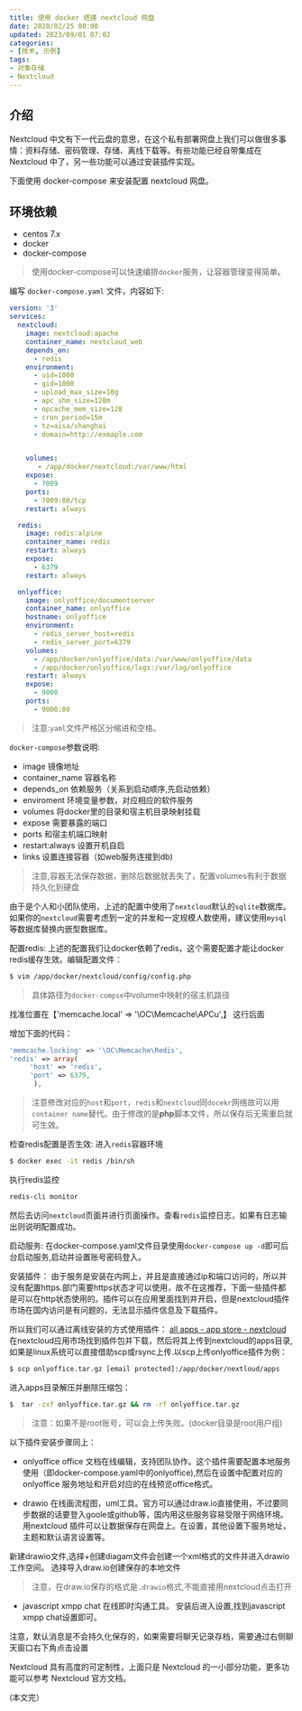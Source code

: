 ```yaml
---
title: 使用 docker 搭建 nextcloud 网盘
date: 2020/02/25 00:00
updated: 2023/09/01 07:02
categories:
- [技术, 示例]
tags:
- 对象存储
- Nextcloud
---
```


## 介绍

Nextcloud 中文有下一代云盘的意思，在这个私有部署网盘上我们可以做很多事情：资料存储、密码管理、存储、离线下载等。有些功能已经自带集成在 Nextcloud 中了，另一些功能可以通过安装插件实现。

下面使用 docker-compose 来安装配置 nextcloud 网盘。



## 环境依赖

- centos 7.x
- docker
- docker-compose

>  使用docker-compose可以快速编排`docker`服务，让容器管理变得简单。



编写 `docker-compose.yaml` 文件，内容如下:

```yaml
version: '3'
services:
  nextcloud:
    image: nextcloud:apache
    container_name: nextcloud_web
    depends_on:
      - redis
    environment:
      - uid=1000
      - gid=1000
      - upload_max_size=10g
      - apc_shm_size=128m
      - opcache_mem_size=128
      - cron_period=15m
      - tz=aisa/shanghai
      - domain=http://exmaple.com


    volumes:
       - /app/docker/nextcloud:/var/www/html
    expose:
      - 7009
    ports:
      - 7009:80/tcp
    restart: always

  redis:
    image: redis:alpine
    container_name: redis
    restart: always
    expose:
      - 6379
    restart: always

  onlyoffice:
    image: onlyoffice/documentserver
    container_name: onlyoffice
    hostname: onlyoffice
    environment:
      - redis_server_host=redis
      - redis_server_port=6379
    volumes:
      - /app/docker/onlyoffice/data:/var/www/onlyoffice/data
      - /app/docker/onlyoffice/logs:/var/log/onlyoffice
    restart: always
    expose:
      - 9000
    ports:
      - 9000:80
```

> 注意:`yaml`文件严格区分缩进和空格。



`docker-compose`参数说明:

- image 镜像地址
- container_name 容器名称
- depends_on 依赖服务（关系到启动顺序,先启动依赖）
- enviroment 环境变量参数，对应相应的软件服务
- volumes 将docker里的目录和宿主机目录映射挂载
- expose 需要暴露的端口
- ports 和宿主机端口映射
- restart:always 设置开机自启
- links 设置连接容器（如web服务连接到db)

> 注意,容器无法保存数据，删除后数据就丢失了，配置volumes有利于数据持久化到硬盘



由于是个人和小团队使用，上述的配置中使用了`nextcloud`默认的`sqlite`数据库。如果你的`nextcloud`需要考虑到一定的并发和一定规模人数使用，建议使用`mysql`等数据库替换内嵌型数据库。

配置redis: 上述的配置我们让docker依赖了redis，这个需要配置才能让docker redis缓存生效。编辑配置文件：

```bash
$ vim /app/docker/nextcloud/config/config.php
```

> 具体路径为`docker-compse`中volume中映射的宿主机路径



找准位置在【'memcache.local' => '\OC\Memcache\APCu',】 这行后面

增加下面的代码：

```php
'memcache.locking' => '\OC\Memcache\Redis',
'redis' => array(
     'host' => 'redis',
     'port' => 6379,
      ),
```

> 注意修改对应的`host`和`port`，`redis`和`nextcloud`同`docekr`网络故可以用`container name`替代。由于修改的是**php**脚本文件，所以保存后无需重启就可生效。



检查redis配置是否生效: 进入`redis`容器环境

```bash
$ docker exec -it redis /bin/sh
```

执行redis监控

```sh
redis-cli monitor
```

然后去访问`nextcloud`页面并进行页面操作。查看`redis`监控日志，如果有日志输出则说明配置成功。

启动服务: 在docker-compose.yaml文件目录使用`docker-compose up -d`即可后台启动服务,启动并设置账号密码登入。

安装插件： 由于服务是安装在内网上，并且是直接通过ip和端口访问的，所以并没有配置https.部门需要https状态才可以使用，故不在这推荐，下面一些插件都是可以在http状态使用的。插件可以在应用里面找到并开启，但是nextcloud插件市场在国内访问是有问题的，无法显示插件信息及下载插件。

所以我们可以通过离线安装的方式使用插件： [all apps - app store - nextcloud](https://web.archive.org/web/20201019230404/https://apps.nextcloud.com/) 在nextcloud应用市场找到插件包并下载，然后将其上传到nextcloud的apps目录,如果是linux系统可以直接借助scp或rsync上传.以scp上传onlyoffice插件为例：

```sh
$ scp onlyoffice.tar.gz [email protected]:/app/docker/nextloud/apps
```

进入apps目录解压并删除压缩包：

```sh
$  tar -zxf onlyoffice.tar.gz && rm -rf onlyoffice.tar.gz
```

> 注意：如果不是root账号，可以会上传失败。(docker目录是root用户组)



以下插件安装步骤同上：

- onlyoffice office 文档在线编辑，支持团队协作。这个插件需要配置本地服务使用（即docker-compose.yaml中的onlyoffice),然后在设置中配置对应的onlyoffice 服务地址和开启对应的在线预览office格式。

- drawio 在线画流程图，uml工具。官方可以通过draw.io直接使用，不过要同步数据的话要登入goole或github等，国内用这些服务容易受限于网络环境。用nextcloud 插件可以让数据保存在网盘上。在设置，其他设置下服务地址，主题和默认语言设置等。

新建drawio文件,选择+创建diagam文件会创建一个xml格式的文件并进入drawio工作空间。 选择导入draw.io创建保存的本地文件

> 注意，在draw.io保存的格式是`.drawio`格式,不能直接用nextcloud点击打开



- javascript xmpp chat 在线即时沟通工具。 安装后进入设置,找到javascript xmpp chat设置即可。

注意，默认消息是不会持久化保存的，如果需要将聊天记录存档，需要通过右侧聊天窗口右下角点击设置

Nextcloud 具有高度的可定制性，上面只是 Nextcloud 的一小部分功能，更多功能可以参考 Nextcloud 官方文档。

(本文完）
